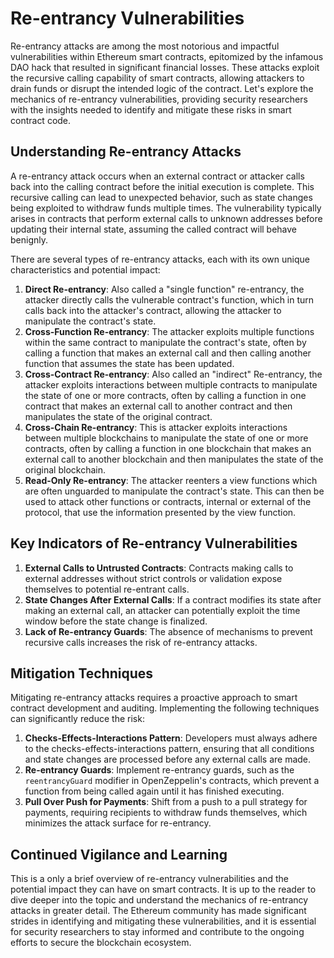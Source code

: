 # Re-entrancy Vulnerabilities

Re-entrancy attacks are among the most notorious and impactful vulnerabilities within Ethereum smart contracts, epitomized by the infamous DAO hack that resulted in significant financial losses. These attacks exploit the recursive calling capability of smart contracts, allowing attackers to drain funds or disrupt the intended logic of the contract. Let's explore the mechanics of re-entrancy vulnerabilities, providing security researchers with the insights needed to identify and mitigate these risks in smart contract code.

## Understanding Re-entrancy Attacks

A re-entrancy attack occurs when an external contract or attacker calls back into the calling contract before the initial execution is complete. This recursive calling can lead to unexpected behavior, such as state changes being exploited to withdraw funds multiple times. The vulnerability typically arises in contracts that perform external calls to unknown addresses before updating their internal state, assuming the called contract will behave benignly.

There are several types of re-entrancy attacks, each with its own unique characteristics and potential impact:

1. **Direct Re-entrancy**: Also called a "single function" re-entrancy, the attacker directly calls the vulnerable contract's function, which in turn calls back into the attacker's contract, allowing the attacker to manipulate the contract's state.
2. **Cross-Function Re-entrancy**: The attacker exploits multiple functions within the same contract to manipulate the contract's state, often by calling a function that makes an external call and then calling another function that assumes the state has been updated.
3. **Cross-Contract Re-entrancy**: Also called an "indirect" Re-entrancy, the attacker exploits interactions between multiple contracts to manipulate the state of one or more contracts, often by calling a function in one contract that makes an external call to another contract and then manipulates the state of the original contract.
4. **Cross-Chain Re-entrancy**: This is  attacker exploits interactions between multiple blockchains to manipulate the state of one or more contracts, often by calling a function in one blockchain that makes an external call to another blockchain and then manipulates the state of the original blockchain.
5.  **Read-Only Re-entrancy**: The attacker reenters a view functions which are often unguarded to manipulate the contract's state. This can then be used to attack other functions or contracts, internal or external of the protocol, that use the information presented by the view function.

## Key Indicators of Re-entrancy Vulnerabilities

1. **External Calls to Untrusted Contracts**: Contracts making calls to external addresses without strict controls or validation expose themselves to potential re-entrant calls.
2. **State Changes After External Calls**: If a contract modifies its state after making an external call, an attacker can potentially exploit the time window before the state change is finalized.
3. **Lack of Re-entrancy Guards**: The absence of mechanisms to prevent recursive calls increases the risk of re-entrancy attacks.

## Mitigation Techniques

Mitigating re-entrancy attacks requires a proactive approach to smart contract development and auditing. Implementing the following techniques can significantly reduce the risk:

1. **Checks-Effects-Interactions Pattern**: Developers must always adhere to the checks-effects-interactions pattern, ensuring that all conditions and state changes are processed before any external calls are made.
2. **Re-entrancy Guards**: Implement re-entrancy guards, such as the `reentrancyGuard` modifier in OpenZeppelin's contracts, which prevent a function from being called again until it has finished executing.
3. **Pull Over Push for Payments**: Shift from a push to a pull strategy for payments, requiring recipients to withdraw funds themselves, which minimizes the attack surface for re-entrancy.

## Continued Vigilance and Learning

This is a only a brief overview of re-entrancy vulnerabilities and the potential impact they can have on smart contracts. It is up to the reader to dive deeper into the topic and understand the mechanics of re-entrancy attacks in greater detail. The Ethereum community has made significant strides in identifying and mitigating these vulnerabilities, and it is essential for security researchers to stay informed and contribute to the ongoing efforts to secure the blockchain ecosystem.